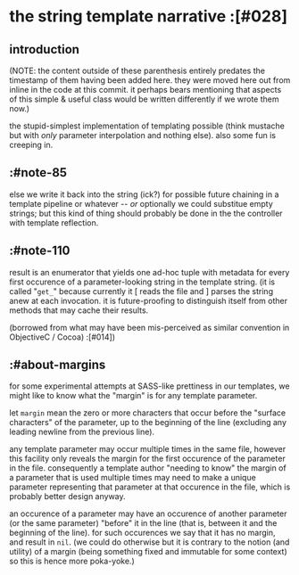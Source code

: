 # the string template narrative :[#028]

## introduction

(NOTE: the content outside of these parenthesis entirely predates the
timestamp of them having been added here. they were moved here out from
inline in the code at this commit. it perhaps bears mentioning that
aspects of this simple & useful class would be written differently if we
wrote them now.)

the stupid-simplest implementation of templating possible (think mustache
but with *only* parameter interpolation and nothing else). also some fun
is creeping in.




## :#note-85

else we write it back into the string (ick?) for possible future chaining in a
template pipeline or whatever -- *or* optionally we could substitue empty
strings; but this kind of thing should probably be done in the the controller
with template reflection.




## :#note-110

result is an enumerator that yields one ad-hoc tuple with metadata for every
first occurence of a parameter-looking string in the template string. (it is
called "`get_`" because currently it [ reads the file and ] parses the string
anew at each invocation. it is future-proofing to distinguish itself from
other methods that may cache their results.

(borrowed from what may have been mis-perceived as similar convention in
ObjectiveC / Cocoa) :[#014])




## :#about-margins

for some experimental attempts at SASS-like prettiness in our templates,
we might like to know what the "margin" is for any template parameter.

let `margin` mean the zero or more characters that occur before the
"surface characters" of the parameter, up to the beginning of the line
(excluding any leading newline from the previous line).

any template parameter may occur multiple times in the same file,
however this facility only reveals the margin for the first occurence of
the parameter in the file. consequently a template author "needing to
know" the margin of a parameter that is used multiple times may need to
make a unique parameter representing that parameter at that occurence in
the file, which is probably better design anyway.

an occurence of a parameter may have an occurence of another parameter
(or the same parameter) "before" it in the line (that is, between it
and the beginning of the line). for such occurences we say that it
has no margin, and result in `nil`. (we could do otherwise but it is
contrary to the notion (and utility) of a margin (being something fixed
and immutable for some context) so this is hence more poka-yoke.)
